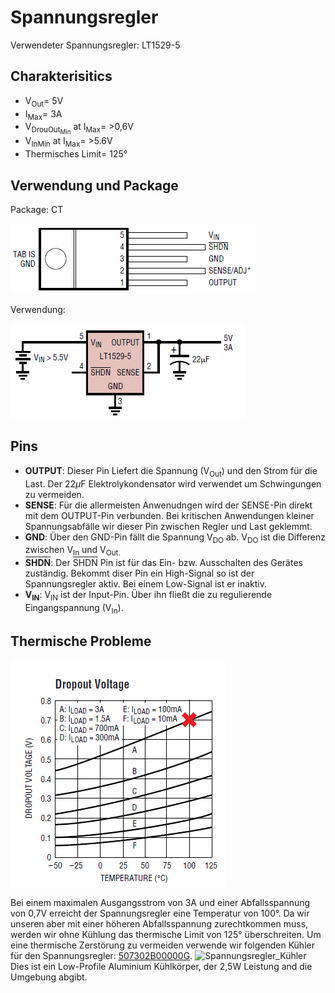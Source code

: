 # Spannungsregler


Verwendeter Spannungsregler: LT1529-5

## **Charakterisitics**
* V<sub>Out</sub>= 5V
* I<sub>Max</sub>= 3A
* V<sub>DrouOut<sub>Min</sub></sub> at I<sub>Max</sub>= >0,6V 
* V<sub>In</sub><sub>Min</sub> at I<sub>Max</sub>= >5.6V 
* Thermisches Limit= 125°

## **Verwendung und Package**
Package: CT

 ![Spannungsregler_Package](https://github.com/Siraman25/Infrabot/blob/master/Dokumentation/Bilder/Spannungsregler/Spannungsregler_Package.png?raw=true)
 
 Verwendung:
 
 ![Spannungsregler_Anwendung](https://github.com/Siraman25/Infrabot/blob/master/Dokumentation/Bilder/Spannungsregler/Spannungsregler_Anwendung.png?raw=true)
 
 ## **Pins**
 * **OUTPUT**: 
 Dieser Pin Liefert die Spannung (V<sub>Out</sub>) und den Strom für die Last. Der 22$\mu$F Elektrolykondensator wird verwendet um Schwingungen zu vermeiden.
 * **SENSE**:
 Für die allermeisten Anwenudngen wird der SENSE-Pin direkt mit dem OUTPUT-Pin verbunden. Bei kritischen Anwendungen kleiner Spannungsabfälle wir dieser Pin zwischen Regler und Last geklemmt.
 * **GND**:
 Über den GND-Pin fällt die Spannung V<sub>DO</sub> ab. V<sub>DO</sub> ist die Differenz zwischen V<sub>In</sub> und V<sub>Out.
 * **<span style="text-decoration:overline">SHDN</span>**: 
 Der <span style="text-decoration:overline">SHDN</span> Pin ist für das Ein- bzw. Ausschalten des Gerätes zuständig. Bekommt diser Pin ein High-Signal so ist der Spannungsregler aktiv. Bei einem Low-Signal ist er inaktiv.
 * **V<sub>IN</sub>**:
 V<sub>IN</sub> ist der Input-Pin. Über ihn fließt die zu regulierende Eingangspannung (V<sub>In</sub>).
	
## **Thermische Probleme** 

![Spannungsregler_DropoutVoltage](https://github.com/Siraman25/Infrabot/blob/master/Dokumentation/Bilder/Spannungsregler/Spannungsregler_DropoutVoltage.png?raw=true)
	
Bei einem maximalen Ausgangsstrom von 3A und einer Abfallsspannung von 0,7V erreicht der Spannungsregler eine Temperatur von 100°. Da wir unseren aber mit einer höheren Abfallsspannung zurechtkommen muss, werden wir ohne Kühlung das thermische Limit von 125° überschreiten. Um eine thermische Zerstörung zu vermeiden verwende wir folgenden Kühler für den Spannungsregler: [507302B00000G](https://www.digikey.it/en/products/detail/507302B00000G/HS115-ND/5849?itemSeq=383854613). 
![Spannungsregler_Kühler](https://github.com/Siraman25/Infrabot/blob/master/Dokumentation/Bilder/Spannungsregler/Spannungsregler_Kühler.png?raw=true)
Dies ist ein Low-Profile Aluminium Kühlkörper, der 2,5W Leistung and die Umgebung abgibt.
